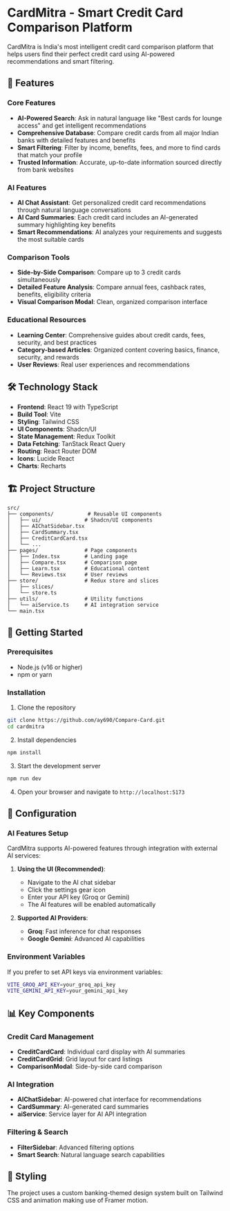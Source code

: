 # CardMitra - Smart Credit Card Comparison Platform

CardMitra is India's most intelligent credit card comparison platform that helps users find their perfect credit card using AI-powered recommendations and smart filtering.

## 🚀 Features

### Core Features
- **AI-Powered Search**: Ask in natural language like "Best cards for lounge access" and get intelligent recommendations
- **Comprehensive Database**: Compare credit cards from all major Indian banks with detailed features and benefits
- **Smart Filtering**: Filter by income, benefits, fees, and more to find cards that match your profile
- **Trusted Information**: Accurate, up-to-date information sourced directly from bank websites

### AI Features
- **AI Chat Assistant**: Get personalized credit card recommendations through natural language conversations
- **AI Card Summaries**: Each credit card includes an AI-generated summary highlighting key benefits
- **Smart Recommendations**: AI analyzes your requirements and suggests the most suitable cards

### Comparison Tools
- **Side-by-Side Comparison**: Compare up to 3 credit cards simultaneously
- **Detailed Feature Analysis**: Compare annual fees, cashback rates, benefits, eligibility criteria
- **Visual Comparison Modal**: Clean, organized comparison interface

### Educational Resources
- **Learning Center**: Comprehensive guides about credit cards, fees, security, and best practices
- **Category-based Articles**: Organized content covering basics, finance, security, and rewards
- **User Reviews**: Real user experiences and recommendations

## 🛠️ Technology Stack

- **Frontend**: React 19 with TypeScript
- **Build Tool**: Vite
- **Styling**: Tailwind CSS
- **UI Components**: Shadcn/UI
- **State Management**: Redux Toolkit
- **Data Fetching**: TanStack React Query
- **Routing**: React Router DOM
- **Icons**: Lucide React
- **Charts**: Recharts

## 🏗️ Project Structure

```
src/
├── components/           # Reusable UI components
│   ├── ui/              # Shadcn/UI components
│   ├── AIChatSidebar.tsx
│   ├── CardSummary.tsx
│   ├── CreditCardCard.tsx
│   └── ...
├── pages/               # Page components
│   ├── Index.tsx        # Landing page
│   ├── Compare.tsx      # Comparison page
│   ├── Learn.tsx        # Educational content
│   └── Reviews.tsx      # User reviews
├── store/               # Redux store and slices
│   ├── slices/
│   └── store.ts
├── utils/               # Utility functions
│   └── aiService.ts     # AI integration service
└── main.tsx
```

## 🚀 Getting Started

### Prerequisites
- Node.js (v16 or higher)
- npm or yarn

### Installation

1. Clone the repository
```bash
git clone https://github.com/ay690/Compare-Card.git
cd cardmitra
```

2. Install dependencies
```bash
npm install
```

3. Start the development server
```bash
npm run dev
```

4. Open your browser and navigate to `http://localhost:5173`

## 🔧 Configuration

### AI Features Setup

CardMitra supports AI-powered features through integration with external AI services:

1. **Using the UI (Recommended)**:
   - Navigate to the AI chat sidebar
   - Click the settings gear icon
   - Enter your API key (Groq or Gemini)
   - The AI features will be enabled automatically

2. **Supported AI Providers**:
   - **Groq**: Fast inference for chat responses
   - **Google Gemini**: Advanced AI capabilities

### Environment Variables

If you prefer to set API keys via environment variables:
```bash
VITE_GROQ_API_KEY=your_groq_api_key
VITE_GEMINI_API_KEY=your_gemini_api_key
```

## 📊 Key Components

### Credit Card Management
- **CreditCardCard**: Individual card display with AI summaries
- **CreditCardGrid**: Grid layout for card listings
- **ComparisonModal**: Side-by-side card comparison

### AI Integration
- **AIChatSidebar**: AI-powered chat interface for recommendations
- **CardSummary**: AI-generated card summaries
- **aiService**: Service layer for AI API integration

### Filtering & Search
- **FilterSidebar**: Advanced filtering options
- **Smart Search**: Natural language search capabilities

## 🎨 Styling

The project uses a custom banking-themed design system built on Tailwind CSS and animation making use of Framer motion.

